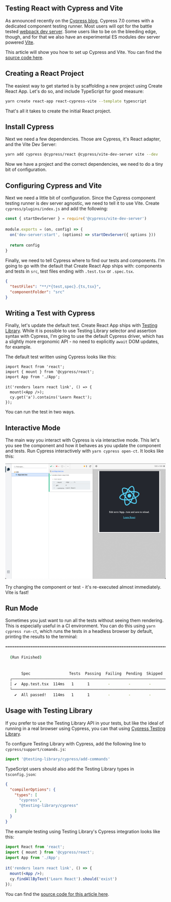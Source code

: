 ## Testing React with Cypress and Vite

As announced recently on the [Cypress blog](https://www.cypress.io/blog/2021/04/06/introducing-the-cypress-component-test-runner/), Cypress 7.0 comes with a dedicated component testing runner. Most users will opt for the battle tested [webpack dev server](https://www.cypress.io/blog/2021/04/06/cypress-component-testing-react/). Some users like to be on the bleeding edge, though, and for that we also have an experimental ES modules dev server powered [Vite](https://vitejs.dev/).

This article will show you how to set up Cypress and Vite. You can find the [source code here](https://github.com/lmiller1990/cypress-react-vite-demo).

## Creating a React Project

The easiest way to get started is by scaffolding a new project using Create React App. Let's do so, and include TypeScript for good measure:

```sh
yarn create react-app react-cypress-vite --template typescript
```

That's all it takes to create the initial React project.

## Install Cypress

Next we need a few dependencies. Those are Cypress, it's React adapter, and the Vite Dev Server:

```sh
yarn add cypress @cypress/react @cypress/vite-dev-server vite --dev
```

Now we have a project and the correct dependencies, we need to do a tiny bit of configuration.

## Configuring Cypress and Vite

Next we need a little bit of configuration. Since the Cypress component testing runner is dev server agnostic, we need to tell it to use Vite. Create `cypress/plugins/index.js` and add the following:

```js
const { startDevServer } = require('@cypress/vite-dev-server')

module.exports = (on, config) => {
  on('dev-server:start', (options) => startDevServer({ options }))

  return config
}
```

Finally, we need to tell Cypress where to find our tests and components. I'm going to go with the default that Create React App ships with: components and tests in `src`, test files ending with `.test.tsx` or `.spec.tsx`.

```json
{
  "testFiles": "**/*{test,spec}.{ts,tsx}",
  "componentFolder": "src"
}
```

## Writing a Test with Cypress

Finally, let's update the default test. Create React App ships with [Testing Library](https://testing-library.com/). While it is possible to use Testing Library selector and assertion syntax with Cypress, I'm going to use the default Cypress driver, which has a slightly more ergonomic API - no need to explicitly `await` DOM updates, for example. 

The default test written using Cypress looks like this:

```tsx
import React from 'react';
import { mount } from '@cypress/react';
import App from './App';

it('renders learn react link', () => {
  mount(<App />);
  cy.get('a').contains('Learn React');
});
```

You can run the test in two ways.

## Interactive Mode

The main way you interact with Cypress is via interactive mode. This let's you see the component and how it behaves as you update the component and tests. Run Cypress interactively with `yarn cypress open-ct`. It looks like this:

![](./cypress-vite-1.png)

Try changing the component or test - it's re-executed almost immediately. Vite is fast!

## Run Mode

Sometimes you just want to run all the tests without seeing them rendering. This is especially useful in a CI environment. You can do this using `yarn cypress run-ct`, which runs the tests in a headless browser by default, printing the results to the terminal:


```sh
=======================================================================

  (Run Finished)


       Spec                 Tests  Passing  Failing  Pending  Skipped
  ┌───────────────────────────────────────────────────────────────────┐
  │ ✔  App.test.tsx  114ms   1      1        -        -        -      │
  └───────────────────────────────────────────────────────────────────┘
    ✔  All passed!   114ms   1      1        -        -        -
```

## Usage with Testing Library

If you prefer to use the Testing Library API in your tests, but like the ideal of running in a real browser using Cypress, you can that using [Cypress Testing Library](https://github.com/testing-library/cypress-testing-library).

To configure Testing Library with Cypress, add the following line to `cypress/support/comands.js`:

```js
import '@testing-library/cypress/add-commands'
```

TypeScript users should also add the Testing Library types in `tsconfig.json`:

```json
{
  "compilerOptions": {
    "types": [
      "cypress",
      "@testing-library/cypress"
    ]
  }
}
```

The example testing using Testing Library's Cypress integration looks like this:

```jsx
import React from 'react';
import { mount } from '@cypress/react';
import App from './App';

it('renders learn react link', () => {
  mount(<App />);
  cy.findAllByText('Learn React').should('exist')
});
```

You can find the [source code for this article here](https://github.com/lmiller1990/cypress-react-vite-demo).

